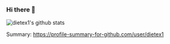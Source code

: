 ### Hi there 👋


![dietex1's github stats](https://github-readme-stats.vercel.app/api?username=dietex1)

Summary: https://profile-summary-for-github.com/user/dietex1
<!--
**dietex1/dietex1** is a ✨ _special_ ✨ repository because its `README.md` (this file) appears on your GitHub profile.

Here are some ideas to get you started:

- 🔭 I’m currently working on ...
- 🌱 I’m currently learning ...
- 👯 I’m looking to collaborate on ...
- 🤔 I’m looking for help with ...
- 💬 Ask me about ...
- 📫 How to reach me: ...
- 😄 Pronouns: ...
- ⚡ Fun fact: ...
-->
